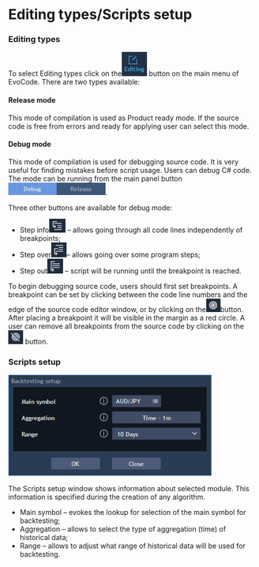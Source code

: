 # Editing types/Scripts setup

### **Editing types** 

To select Editing types click on the![](../../.gitbook/assets/1%20%282%29.png)
button on the main menu of EvoCode. There are two types available:

#### Release mode

This mode of compilation is used as Product ready mode. If the source code is free from errors and ready for applying user can select this mode.

#### Debug mode

This mode of compilation is used for debugging source code. It is very useful for finding mistakes before script usage. Users can debug C\# code. The mode can be running from the main panel 
button![](../../.gitbook/assets/2%20%2869%29.png).

Three other buttons are available for debug mode: 

* Step info![](../../.gitbook/assets/3%20%2867%29.png)
  – allows going through all code lines independently of breakpoints; 
* Step over![](../../.gitbook/assets/4-copy%20%285%29.png)– allows going over some program steps; 
* Step out![](../../.gitbook/assets/5%20%2821%29.png)
  – script will be running until the breakpoint is reached.

To begin debugging source code, users should first set breakpoints. A breakpoint can be set by clicking between the code line numbers and the edge of the source code editor window, or by clicking on the![](../../.gitbook/assets/7%20%2827%29.png)button. After placing a breakpoint it will be visible in the margin as a red circle. A user can remove all breakpoints from the source code by clicking on the![](../../.gitbook/assets/8%20%283%29.png)
button.

### **Scripts** **setup**

![](../../.gitbook/assets/6%20%285%29.png)

The Scripts setup window shows information about selected module. This information is specified during the creation of any algorithm.

* Main symbol – evokes the lookup for selection of the main symbol for backtesting;
* Aggregation – allows to select the type of aggregation \(time\) of historical data;
* Range – allows to adjust what range of historical data will be used for backtesting.

